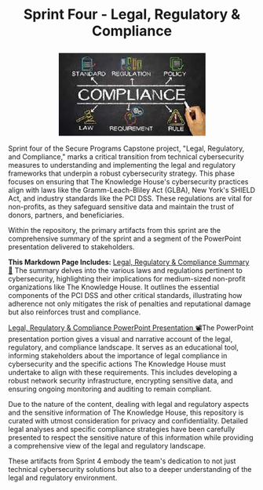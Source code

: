 # <p align="center"> Sprint Four - Legal, Regulatory & Compliance <p align="center">
<p align="center">
  <img src="https://github.com/janepierresgithub/TKHSecureProgramCapstoneProject/blob/main/compliancepic.jpeg" alt="Regulations">
</p>
Sprint four of the Secure Programs Capstone project, "Legal, Regulatory, and Compliance," marks a critical transition from technical cybersecurity measures to understanding and implementing the legal and regulatory frameworks that underpin a robust cybersecurity strategy. This phase focuses on ensuring that The Knowledge House's cybersecurity practices align with laws like the Gramm-Leach-Bliley Act (GLBA), New York's SHIELD Act, and industry standards like the PCI DSS. These regulations are vital for non-profits, as they safeguard sensitive data and maintain the trust of donors, partners, and beneficiaries.

Within the repository, the primary artifacts from this sprint are the comprehensive summary of the sprint and a segment of the PowerPoint presentation delivered to stakeholders. 

**This Markdown Page Includes:**
[Legal, Regulatory & Compliance Summary 📃](https://github.com/janepierresgithub/TKHSecureProgramCapstoneProject/blob/main/sprinttwosummary.pdf) The summary delves into the various laws and regulations pertinent to cybersecurity, highlighting their implications for medium-sized non-profit organizations like The Knowledge House. It outlines the essential components of the PCI DSS and other critical standards, illustrating how adherence not only mitigates the risk of penalties and reputational damage but also reinforces trust and compliance.

[Legal, Regulatory & Compliance PowerPoint Presentation 📽](https://github.com/janepierresgithub/TKHSecureProgramCapstoneProject/blob/main/sprintthreepresentation.pdf)The PowerPoint presentation portion gives a visual and narrative account of the legal, regulatory, and compliance landscape. It serves as an educational tool, informing stakeholders about the importance of legal compliance in cybersecurity and the specific actions The Knowledge House must undertake to align with these requirements. This includes developing a robust network security infrastructure, encrypting sensitive data, and ensuring ongoing monitoring and auditing to remain compliant.

Due to the nature of the content, dealing with legal and regulatory aspects and the sensitive information of The Knowledge House, this repository is curated with utmost consideration for privacy and confidentiality. Detailed legal analyses and specific compliance strategies have been carefully presented to respect the sensitive nature of this information while providing a comprehensive view of the legal and regulatory landscape.

These artifacts from Sprint 4 embody the team's dedication to not just technical cybersecurity solutions but also to a deeper understanding of the legal and regulatory environment. 

